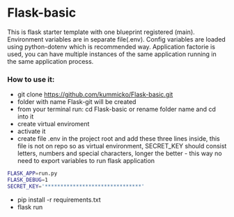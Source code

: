 # Flask-basic
This is flask starter template with one blueprint registered (main). Environment variables are in separate file(.env). Config variables are loaded using python-dotenv which is recommended way. Application factorie is used, you can have multiple instances of the same application running in the same application process.

### How to use it:

- git clone https://github.com/kummicko/Flask-basic.git
- folder with name Flask-git will be created
- from your terminal run: cd Flask-basic or rename folder name and cd into it
- create virtual enviroment
- activate it
- create file .env in the project root and add these three lines inside, this file is not on repo so as virtual environment, SECRET_KEY should consist letters, numbers and special characters, longer the better - this way no need to export variables to run flask application

```sh
FLASK_APP=run.py  
FLASK_DEBUG=1   
SECRET_KEY='*******************************'
```

- pip install -r requirements.txt
- flask run
